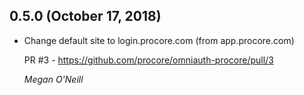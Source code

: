 ## 0.5.0 (October 17, 2018)

* Change default site to login.procore.com (from app.procore.com)

  PR #3 - https://github.com/procore/omniauth-procore/pull/3

  *Megan O'Neill*
